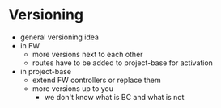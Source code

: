 # Versioning

* general versioning idea
* in FW
  * more versions next to each other
  * routes have to be added to project-base for activation
* in project-base
  * extend FW controllers or replace them
  * more versions up to you
    * we don't know what is BC and what is not
